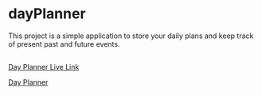 # dayPlanner
This project is a simple application to store your daily plans and keep track of present past and future events.

##




<a href = "https://drop-g.github.io/dayPlanner">Day Planner Live Link</a>

[Day Planner](dayPlanner.png)